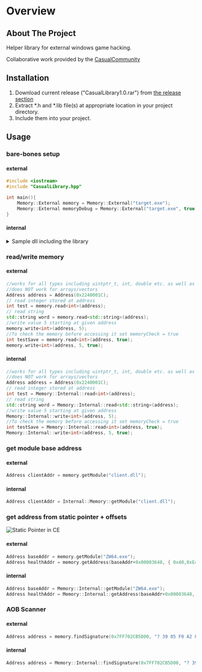 # Overview

## About The Project

Helper library for external windows game hacking.

Collaborative work provided by the <a href="https://discord.gg/CRMQq4F" target="_blank">CasualCommunity</a>

## Installation

 1. Download current release ("CasualLibrary1.0.rar") from <a href="https://github.com/CasualCoder91/CasualLibrary/releases/" target="_blank">the release section</a>
 2. Extract *.h and *.lib file(s) at appropriate location in your project directory.
 3. Include them into your project.

<!---## Documentation

The main set of documentation can be found <a href="https://casualcoder91.github.io/CasualLibrary/html/index.html" target="_blank">here</a>--->
## Usage

### bare-bones setup

#### external

```cpp
#include <iostream>
#include "CasualLibrary.hpp"

int main(){
    Memory::External memory = Memory::External("target.exe");
    Memory::External memoryDebug = Memory::External("target.exe", true); //use for debug messages
}
```

#### internal

<details>
  <summary>Sample dll including the library</summary>

  ```cpp
  #include <Windows.h>
  #include <iostream>

  #include <Memory.h>

  HMODULE myhModule;

  DWORD __stdcall EjectThread(LPVOID lpParameter) {
      Sleep(100);
      FreeLibraryAndExitThread(myhModule, 0);
  }

  DWORD WINAPI Menue() {
      AllocConsole();
      FILE* fp;
      freopen_s(&fp, "CONOUT$", "w", stdout); // output only
      std::cout << "Running tests ...\n\n";

      //add Code here

      while (1) {
          Sleep(100);
          if (GetAsyncKeyState(VK_NUMPAD0))
              break;
      }
      fclose(fp);
      FreeConsole();
      CreateThread(0, 0, EjectThread, 0, 0, 0);
      return 0;
  }


  BOOL APIENTRY DllMain(HMODULE hModule,
      DWORD  ul_reason_for_call,
      LPVOID lpReserved
      )
  {
      switch (ul_reason_for_call)
      {
      case DLL_PROCESS_ATTACH:
          myhModule = hModule;
          CreateThread(NULL, 0, (LPTHREAD_START_ROUTINE)Menue, NULL, 0, NULL);
      case DLL_THREAD_ATTACH:
      case DLL_THREAD_DETACH:
      case DLL_PROCESS_DETACH:
          break;
      }
      return TRUE;
  }
  ```

</details>

### read/write memory

#### external

```cpp
//works for all types including uintptr_t, int, double etc. as well as custom structs and classes.
//does NOT work for arrays/vectors
Address address = Address(0x2240001C);
// read integer stored at address
int test = memory.read<int>(address);
// read string
std::string word = memory.read<std::string>(address);
//write value 5 starting at given address
memory.write<int>(address, 5);
//To check the memory before accessing it set memoryCheck = true
int testSave = memory.read<int>(address, true);
memory.write<int>(address, 5, true);
```

#### internal

```cpp
//works for all types including uintptr_t, int, double etc. as well as custom structs and classes.
//does NOT work for arrays/vectors
Address address = Address(0x2240001C);
// read integer stored at address
int test = Memory::Internal::read<int>(address);
// read string
std::string word = Memory::Internal::read<std::string>(address);
//write value 5 starting at given address
Memory::Internal::write<int>(address, 5);
//To check the memory before accessing it set memoryCheck = true
int testSave = Memory::Internal::read<int>(address, true);
Memory::Internal::write<int>(address, 5, true);
```

### get module base address

#### external

```cpp
Address clientAddr = memory.getModule("client.dll");
```

#### internal

```cpp
Address clientAddr = Internal::Memory::getModule("client.dll");
```

### get address from static pointer + offsets

![Static Pointer in CE](docs/img/getAddress.png)

#### external

```cpp
Address baseAddr = memory.getModule("ZW64.exe");
Address healthAddr = memory.getAddress(baseAddr+0x00003648, { 0x40,0xE4 });
```

#### internal

```cpp
Address baseAddr = Memory::Internal::getModule("ZW64.exe");
Address healthAddr = Memory::Internal::getAddress(baseAddr+0x00003648, { 0x40,0xE4 });
```

### AOB Scanner

#### external

```cpp
Address address = memory.findSignature(0x7FF702CB5D00, "? 39 05 F0 A2 F6 FF" , 10000);
```

#### internal

```cpp
Address address = Memory::Internal::findSignature(0x7FF702CB5D00, "? 39 05 F0 A2 F6 FF" , 10000);
```
